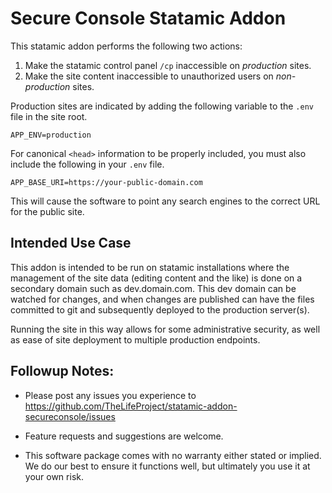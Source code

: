 # Secure Console Statamic Addon

This statamic addon performs the following two actions:

1. Make the statamic control panel `/cp` inaccessible on *production* sites.
2. Make the site content inaccessible to unauthorized users on *non-production* sites.

Production sites are indicated by adding the following variable to the `.env` file in the site root.

    APP_ENV=production

For canonical `<head>` information to be properly included, you must also include the following in your `.env` file.

    APP_BASE_URI=https://your-public-domain.com
    
This will cause the software to point any search engines to the correct URL for the public site.

## Intended Use Case

This addon is intended to be run on statamic installations where the management of the site data (editing
content and the like) is done on a secondary domain such as dev.domain.com. This dev domain can be watched for changes, 
and when changes are published can have the files committed to git and subsequently deployed to the production 
server(s).

Running the site in this way allows for some administrative security, as well as ease of site deployment to multiple
production endpoints.
   
## Followup Notes:

- Please post any issues you experience to 
  https://github.com/TheLifeProject/statamic-addon-secureconsole/issues
  
- Feature requests and suggestions are welcome.
  
- This software package comes with no warranty either stated or implied.
  We do our best to ensure it functions well, but ultimately you use it 
  at your own risk.

